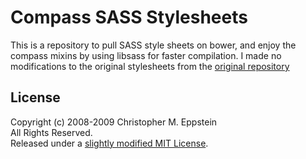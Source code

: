# Compass SASS Stylesheets
This is a repository to pull SASS style sheets on bower, and enjoy the compass mixins by using libsass for faster compilation. I made no modifications to the original stylesheets from the [original repository](https://github.com/chriseppstein/compass.git)

## License
Copyright (c) 2008-2009 Christopher M. Eppstein<br>
All Rights Reserved.<br>
Released under a [slightly modified MIT License](compass/blob/stable/LICENSE.markdown).
